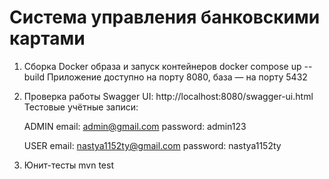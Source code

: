 # Система управления банковскими картами

1. Сборка Docker образа и запуск контейнеров
   docker compose up --build
   Приложение доступно на порту 8080, база — на порту 5432
2. Проверка работы
   Swagger UI: http://localhost:8080/swagger-ui.html
   Тестовые учётные записи:
   
   ADMIN	email: admin@gmail.com password: admin123
   
   USER	    email: nastya1152ty@gmail.com password: nastya1152ty
4. Юнит-тесты
   mvn test
